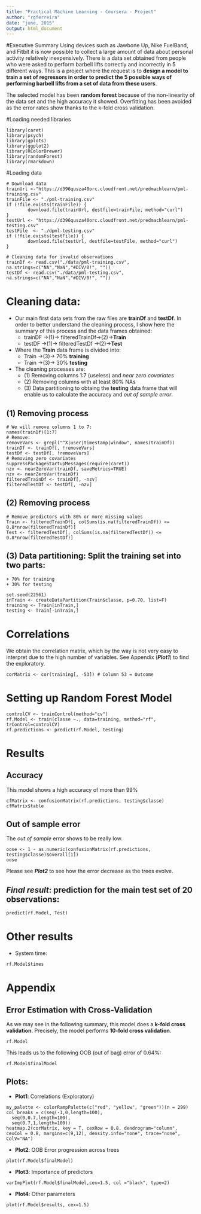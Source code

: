 ```yaml
---
title: "Practical Machine Learning - Coursera - Project"
author: "rgferreira"
date: "june, 2015"
output: html_document
---
```


#Executive Summary
Using devices such as Jawbone Up, Nike FuelBand, and Fitbit it is now possible to collect a large amount of data about personal activity relatively inexpensively.
There is a data set obtained from people who were asked to perform barbell lifts correctly and incorrectly in 5 different ways. 
This is a project where the request is to **design a model to train a set of regressors in order to predict the 5 possible ways of performing barbell lifts from a set of data from these users**.

The selected model has been **random forest** because of the non-linearity of the data set and the high accuracy it showed. Overfitting has been avoided as the error rates show thanks to the k-fold cross validation.

#Loading needed libraries
```{r, warning=FALSE, results='hide', message=FALSE}
library(caret)
library(psych)
library(gplots)
library(ggplot2)
library(RColorBrewer)
library(randomForest)
library(rmarkdown)
```

#Loading data 
```{r}
# Download data
trainUrl <-"https://d396qusza40orc.cloudfront.net/predmachlearn/pml-training.csv"
trainFile <- "./pml-training.csv"
if (!file.exists(trainFile)) {
        download.file(trainUrl, destfile=trainFile, method="curl")
}
testUrl <- "https://d396qusza40orc.cloudfront.net/predmachlearn/pml-testing.csv"
testFile  <- "./dpml-testing.csv"
if (!file.exists(testFile)) {
        download.file(testUrl, destfile=testFile, method="curl")
}

# Cleaning data for invalid observations
trainDf <- read.csv("./data/pml-training.csv", na.strings=c("NA","NaN","#DIV/0!", ""))
testDf <- read.csv("./data/pml-testing.csv", na.strings=c("NA","NaN","#DIV/0!", ""))
```

# Cleaning data:

- Our main first data sets from the raw files are **trainDf** and **testDf**. In order to better understand the cleaning process, I show here the summary of this process and the data frames obtained:
    + trainDF ->(1)-> filteredTrainDf->(2)->**Train**
    + testDF  ->(1)-> filteredTestDf ->(2)->**Test**
- Where the **Train** data frame is divided into:
    + Train ->(3)-> 70% **training**
    + Train ->(3)-> 30% **testing**
- The cleaning processes are:
    + (1) Removing columns 1:7 (useless) and *near zero covariates*
    + (2) Removing columns with at least 80% NAs
    + (3) Data partitioning to obtaing the **testing** data frame that will enable us to calculate the accuracy and *out of sample error*.
    
## (1) Removing process
```{r}
# We will remove columns 1 to 7:
names(trainDf)[1:7]
# Remove:
removeVars <- grepl("^X|user|timestamp|window", names(trainDf))
trainDf <- trainDf[, !removeVars]
testDf <- testDf[, !removeVars]
# Removing zero covariates
suppressPackageStartupMessages(require(caret))
nzv <- nearZeroVar(trainDf, saveMetrics=TRUE)
nzv <- nearZeroVar(trainDf)
filteredTrainDf <- trainDf[, -nzv]
filteredTestDf <- testDf[, -nzv]
```

## (2) Removing process
```{r}
# Remove predictors with 80% or more missing values
Train <- filteredTrainDf[, colSums(is.na(filteredTrainDf)) <= 0.8*nrow(filteredTrainDf)] 
Test <- filteredTestDf[, colSums(is.na(filteredTestDf)) <= 0.8*nrow(filteredTestDf)] 
```

## (3) Data partitioning: Split the training set into two parts:
    + 70% for training
    + 30% for testing
```{r}
set.seed(22561)
inTrain <- createDataPartition(Train$classe, p=0.70, list=F)
training <- Train[inTrain,]
testing <- Train[-inTrain,] 
```

# Correlations

We obtain the correlation matrix, which by the way is not very easy to interpret due to the high number of variables. See Appendix (***Plot1***) to find the exploratory.
```{r}
corMatrix <- cor(training[, -53]) # Column 53 = Outcome
```

# Setting up Random Forest Model
```{r, cache=TRUE, eval=FALSE}
controlCV <- trainControl(method="cv")
rf.Model <- train(classe ~., data=training, method="rf", trControl=controlCV)
rf.predictions <- predict(rf.Model, testing)
```

# Results

## Accuracy
This model shows a high accuracy of more than 99%
```{r}
cfMatrix <- confusionMatrix(rf.predictions, testing$classe)
cfMatrix$table
```

## Out of sample error
The *out of sample* error shows to be really low.
```{r}
oose <- 1 - as.numeric(confusionMatrix(rf.predictions, testing$classe)$overall[1])
oose
```
Please see ***Plot2*** to see how the error decrease as the trees evolve.

## ***Final result***: prediction for the main test set of 20 observations:
```{r}
predict(rf.Model, Test)
```

# Other results

* System time:
```{r}
rf.Model$times
```

# Appendix

## Error Estimation with Cross-Validation

As we may see in the following summary, this model does a **k-fold cross validation**. Precisely, the model performs **10-fold cross validation**.
```{r}
rf.Model
```
This leads us to the following OOB (out of bag) error of 0.64%:
```{r}
rf.Model$finalModel
```


## Plots:

- **Plot1**: Correlations (Exploratory)
```{r, fig.width=16, fig.height= 16, warning=FALSE}
my_palette <- colorRampPalette(c("red", "yellow", "green"))(n = 299)
col_breaks = c(seq(-1,0,length=100),  
  seq(0,0.7,length=100),             
  seq(0.7,1,length=100))          
heatmap.2(corMatrix, key = T, cexRow = 0.8, dendrogram="column", cexCol = 0.8, margins=c(9,12), density.info="none", trace="none", ColV="NA")
```

- **Plot2**: OOB Error progression across trees
```{r}
plot(rf.Model$finalModel)
```

- **Plot3**: Importance of predictors
```{r, fig.width=14, fig.height=14}
varImpPlot(rf.Model$finalModel,cex=1.5, col ="black", type=2)
```

- **Plot4**: Other parameters
```{r}
plot(rf.Model$results, cex=1.5)
```

